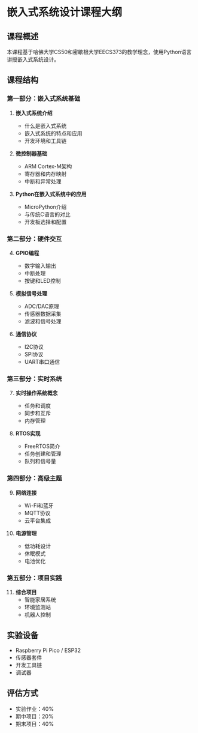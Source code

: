 # 嵌入式系统设计课程大纲

## 课程概述
本课程基于哈佛大学CS50和密歇根大学EECS373的教学理念，使用Python语言讲授嵌入式系统设计。

## 课程结构

### 第一部分：嵌入式系统基础
1. **嵌入式系统介绍**
   - 什么是嵌入式系统
   - 嵌入式系统的特点和应用
   - 开发环境和工具链

2. **微控制器基础**
   - ARM Cortex-M架构
   - 寄存器和内存映射
   - 中断和异常处理

3. **Python在嵌入式系统中的应用**
   - MicroPython介绍
   - 与传统C语言的对比
   - 开发板选择和配置

### 第二部分：硬件交互
4. **GPIO编程**
   - 数字输入输出
   - 中断处理
   - 按键和LED控制

5. **模拟信号处理**
   - ADC/DAC原理
   - 传感器数据采集
   - 滤波和信号处理

6. **通信协议**
   - I2C协议
   - SPI协议
   - UART串口通信

### 第三部分：实时系统
7. **实时操作系统概念**
   - 任务和调度
   - 同步和互斥
   - 内存管理

8. **RTOS实现**
   - FreeRTOS简介
   - 任务创建和管理
   - 队列和信号量

### 第四部分：高级主题
9. **网络连接**
   - Wi-Fi和蓝牙
   - MQTT协议
   - 云平台集成

10. **电源管理**
    - 低功耗设计
    - 休眠模式
    - 电池优化

### 第五部分：项目实践
11. **综合项目**
    - 智能家居系统
    - 环境监测站
    - 机器人控制

## 实验设备
- Raspberry Pi Pico / ESP32
- 传感器套件
- 开发工具链
- 调试器

## 评估方式
- 实验作业：40%
- 期中项目：20%
- 期末项目：40%